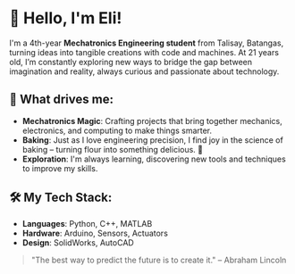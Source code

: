 # 👋 Hello, I'm Eli!

I'm a 4th-year **Mechatronics Engineering student** from Talisay, Batangas, turning ideas into tangible creations with code and machines. At 21 years old, I’m constantly exploring new ways to bridge the gap between imagination and reality, always curious and passionate about technology.

## 🎯 What drives me:
- **Mechatronics Magic**: Crafting projects that bring together mechanics, electronics, and computing to make things smarter.
- **Baking**: Just as I love engineering precision, I find joy in the science of baking – turning flour into something delicious. 🍪
- **Exploration**: I'm always learning, discovering new tools and techniques to improve my skills.

## 🛠️ My Tech Stack:
- **Languages**: Python, C++, MATLAB
- **Hardware**: Arduino, Sensors, Actuators
- **Design**: SolidWorks, AutoCAD


> "The best way to predict the future is to create it." – Abraham Lincoln
